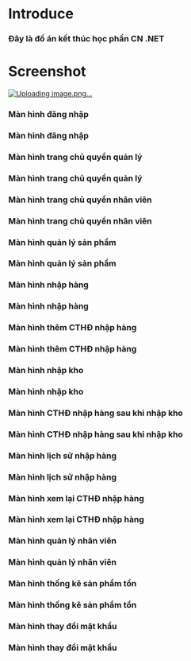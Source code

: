 # Introduce
### Đây là đồ án kết thúc học phần CN .NET
# Screenshot
[![Uploading image.png…]()](https://user-images.githubusercontent.com/59080990/146531258-75ad4fe0-f57c-450c-aec1-d8ac82f74d49.png)
### Màn hình đăng nhập

### Màn hình đăng nhập

### Màn hình trang chủ quyền quản lý

### Màn hình trang chủ quyền quản lý

### Màn hình trang chủ quyền nhân viên

### Màn hình trang chủ quyền nhân viên

### Màn hình quản lý sản phẩm

### Màn hình quản lý sản phẩm

### Màn hình nhập hàng

### Màn hình nhập hàng

### Màn hình thêm CTHĐ nhập hàng

### Màn hình thêm CTHĐ nhập hàng

### Màn hình nhập kho

### Màn hình nhập kho

### Màn hình CTHĐ nhập hàng sau khi nhập kho

### Màn hình CTHĐ nhập hàng sau khi nhập kho

### Màn hình lịch sử nhập hàng

### Màn hình lịch sử nhập hàng

### Màn hình xem lại CTHĐ nhập hàng

### Màn hình xem lại CTHĐ nhập hàng

### Màn hình quản lý nhân viên

### Màn hình quản lý nhân viên

### Màn hình thống kê sản phẩm tồn

### Màn hình thống kê sản phẩm tồn

### Màn hình thay đổi mật khẩu

### Màn hình thay đổi mật khẩu
